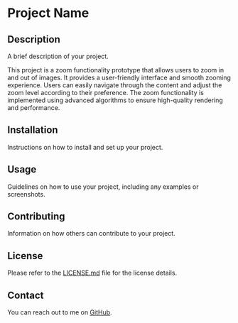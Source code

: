 # Project Name

## Description

A brief description of your project.

This project is a zoom functionality prototype that allows users to zoom in and out of images. It provides a user-friendly interface and smooth zooming experience. Users can easily navigate through the content and adjust the zoom level according to their preference. The zoom functionality is implemented using advanced algorithms to ensure high-quality rendering and performance.

## Installation

Instructions on how to install and set up your project.

## Usage

Guidelines on how to use your project, including any examples or screenshots.

## Contributing

Information on how others can contribute to your project.

## License

Please refer to the [LICENSE.md](./LICENSE.md) file for the license details.

## Contact

You can reach out to me on [GitHub](https://github.com/rlodhiya).
